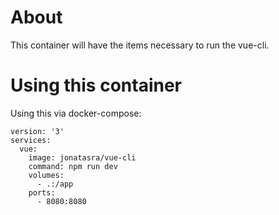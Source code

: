 # About

This container will have the items necessary to run the vue-cli.

# Using this container

Using this via docker-compose:

```
version: '3'
services:
  vue:
    image: jonatasra/vue-cli
    command: npm run dev
    volumes:
      - .:/app
    ports:
      - 8080:8080
```